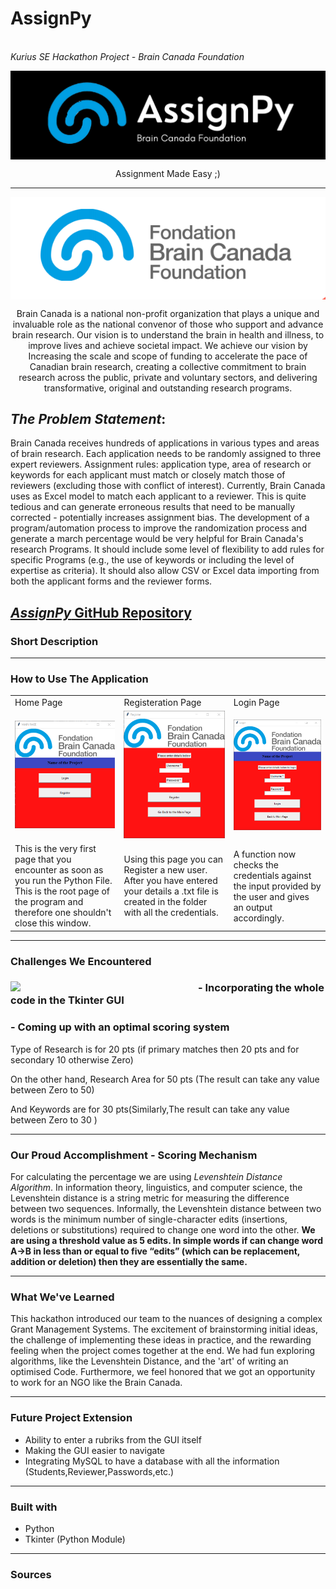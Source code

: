 # AssignPy <img>
<br><i>Kurius SE Hackathon Project - Brain Canada Foundation </br></i>
<div align = "center">
  <img align="center" src= "https://github.com/madhuv-sharma/AssignPy/blob/main/logoassignpylong.png" width='610'>
  <p></p>
  <p>Assignment Made Easy ;)</p>
</div>

___

<div align = "center">
  <img align="center" src= "https://github.com/madhuv-sharma/AssignPy/blob/main/MdLogo.png" >
  <p></p>
  <p>Brain Canada is a national non-profit organization that plays a unique and invaluable role as the national convenor of those who support and advance brain research. Our vision is to understand the brain in health and illness, to improve lives and achieve societal impact. We achieve our vision by Increasing the scale and scope of funding to accelerate the pace of Canadian brain research, creating a collective commitment to brain research across the public, private and voluntary sectors, and delivering transformative, original and outstanding research programs.
  </p>
</div>


## *The Problem Statement*: 
Brain Canada receives hundreds of applications in various types and areas of brain research. Each application needs to be randomly assigned to three expert reviewers. Assignment rules: application type, area of research or keywords for each applicant must match or closely match those of reviewers (excluding those with conflict of interest). Currently, Brain Canada uses as Excel model to match each applicant to a reviewer. This is quite tedious and can generate erroneous results that need to be manually corrected - potentially increases assignment bias. The development of a program/automation process to improve the randomization process and generate a march percentage would be very helpful for Brain Canada's research Programs. It should include some level of flexibility to add rules for specific Programs (e.g., the use of keywords or including the level of expertise as criteria). It should also allow CSV or Excel data importing from both the applicant forms and the reviewer forms. 
## [*AssignPy* GitHub Repository](https://github.com/madhuv-sharma/AssignPy)

### Short Description

___


### How to Use The Application
<table>
  <tr><td>Home Page</td><td>Registeration Page</td><td>Login Page</td></tr>
  <tr><td><img src= "https://github.com/madhuv-sharma/AssignPy/blob/main/MainPage.png" ></td><td><img src= "https://github.com/madhuv-sharma/AssignPy/blob/main/Register.png" ></td><td><img src= "https://github.com/madhuv-sharma/AssignPy/blob/main/Login.png" ></td></tr>
  <tr><td>This is the very first page that you encounter as soon as you run the Python File. This is the root page of the program and therefore one shouldn't close this window. </td><td>Using this page you can Register a new user. After you have entered your details a .txt file is created in the folder with all the credentials.</td><td>A function now checks the credentials against the input provided by the user and gives an output accordingly. </td></tr>
</table>

___

### Challenges We Encountered
<div>
  <img align='left' src="https://media3.giphy.com/media/l2YWFxG9GxXk8A7w4/giphy.gif?cid=ecf05e47cqpuzxgw3zhivi0ur3sxw4388yb4dyhanpm7tu5g&rid=giphy.gif&ct=g" width="300"> 
  <dl><dt><h3>- Incorporating the whole code in the Tkinter GUI</h3></dt><dt><h3>- Coming up with an optimal scoring system</h3> </dt> <p>Type of Research is for 20 pts (if primary matches then 20 pts and for secondary 10 otherwise Zero)</p><p> On the other hand, Research Area for 50 pts (The result can take any value between Zero to 50)</p><p> And Keywords are for 30 pts(Similarly,The result can take any value between Zero to 30 )</p></ul>
</div>

___

### Our Proud Accomplishment - Scoring Mechanism
For calculating the percentage we are using *Levenshtein Distance Algorithm*. In information theory, linguistics, and computer science, the Levenshtein distance is a string metric for measuring the difference between two sequences. Informally, the Levenshtein distance between two words is the minimum number of single-character edits (insertions, deletions or substitutions) required to change one word into the other. 
**We are using a threshold value as 5 edits. In simple words if can change word A->B in less than or equal to five “edits” (which can be replacement, addition or deletion) then they are essentially the same.**

___

### What We've Learned
This hackathon introduced our team to the nuances of designing a complex Grant Management Systems. The excitement of brainstorming initial ideas, the challenge of implementing these ideas in practice, and the rewarding feeling when the project comes together at the end. We had fun exploring algorithms, like the Levenshtein Distance, and the 'art' of writing an optimised Code. Furthermore, we feel honored that we got an opportunity to work for an NGO like the Brain Canada.  
___

### Future Project Extension
- Ability to enter a rubriks from the GUI itself
- Making the GUI easier to navigate 
- Integrating MySQL to have a database with all the information (Students,Reviewer,Passwords,etc.)

___

### Built with
- Python
- Tkinter (Python Module)
___

### Sources
